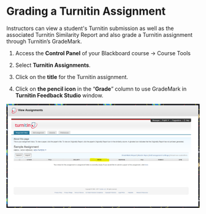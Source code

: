 # Grading a Turnitin Assignment​ 

Instructors can view a student's Turnitin submission as well as the associated Turnitin Similarity Report and also grade a Turnitin assignment through Turnitin’s GradeMark​.

1. Access the **Control Panel**​ of your Blackboard course -&gt; Course Tools

2. Select **Turnitin Assignments**.

3. Click on the **title**​ for the Turnitin assignment.

4. Click on **the pencil icon**​ in the “**Grade​**” column to use GradeMark in **Turnitin Feedback Studio** ​window.

![](/assets/GradeColumnTurnitin.PNG)

